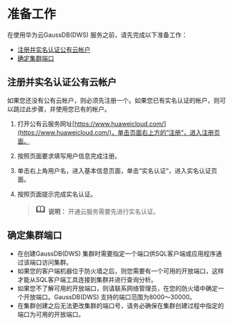 # 准备工作<a name="dws_01_0154"></a>

在使用华为云GaussDB\(DWS\) 服务之前，请先完成以下准备工作：

-   [注册并实名认证公有云帐户](#section269013516364)
-   [确定集群端口](#section788591414617)

## **注册并实名认证公有云帐户**<a name="section269013516364"></a>

如果您还没有公有云帐户，则必须先注册一个。如果您已有实名认证的帐户，则可以跳过此步骤，并使用您已有的帐户。

1.  打开公有云服务网址[https://www.huaweicloud.com/](https://www.huaweicloud.com/)，单击页面右上方的“注册“，进入注册页面。
2.  按照页面要求填写用户信息完成注册。
3.  单击右上角用户名，进入基本信息页面，单击“实名认证“，进入实名认证页面。
4.  按照页面提示完成实名认证。

    >![](public_sys-resources/icon-note.gif) **说明：** 
    >开通云服务需要先进行实名认证。


## 确定集群端口<a name="section788591414617"></a>

-   在创建GaussDB\(DWS\) 集群时需要指定一个端口供SQL客户端或应用程序通过该端口访问集群。
-   如果您的客户端机器位于防火墙之后，则您需要有一个可用的开放端口，这样才能从SQL客户端工具连接到集群并进行查询分析。
-   如果您不了解可用的开放端口，则请联系网络管理员，在您的防火墙中确定一个开放端口。GaussDB\(DWS\) 支持的端口范围为8000～30000。
-   在集群创建之后无法更改集群的端口号，请务必确保在集群创建过程中指定的端口为可用的开放端口。

